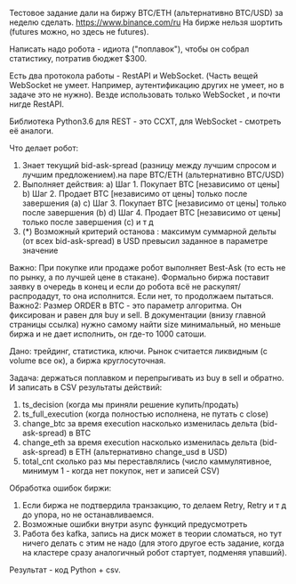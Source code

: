 Тестовое задание дали на биржу BTC/ETH (альтернативно BTC/USD) за неделю сделать.
https://www.binance.com/ru
На бирже нельзя шортить (futures можно, но здесь не futures).

Написать надо робота - идиота ("поплавок"), чтобы он собрал статистику, потратив бюджет $300.

Есть два протокола работы - RestAPI и WebSocket.
(Часть вещей WebSocket не умеет. Например, аутентификацию других не умеет, но в задаче это не нужно).
Везде использовать только WebSocket , и почти нигде RestAPI.

Библиотека Python3.6 для REST - это CCXT, для WebSocket - смотреть её аналоги.

Что делает робот:
1) Знает текущий bid-ask-spread (разницу между лучшим спросом и лучшим предложением).на паре BTC/ETH (альтернативно BTC/USD)
2) Выполняет действия:
a) Шаг 1. Покупает BTC [независимо от цены]
b) Шаг 2. Продает BTC [независимо от цены] только после завершения (a)
c) Шаг 3. Покупает BTC [независимо от цены] только после завершения (b)
d) Шаг 4. Продает BTC [независимо от цены] только после завершения (c)
и т д
3) (*) Возможный критерий останова : максимум суммарной дельты (от всех bid-ask-spread) в USD превысил заданное в параметре значение

Важно: При покупке или продаже робот выполняет Best-Ask (то есть не по рынку, а по лучшей цене в стакане). Формально биржа поставит заявку в очередь в конец и если до робота всё не раскупят/распродадут, то она исполнится. Если нет, то продолжаем пытаться.
Важно2: Размер ORDER в BTC - это параметр алгоритма. Он фиксирован и равен для buy и sell. В документации (внизу главной страницы ссылка) нужно самому найти size минимальный, но меньше биржа и не дает исполнить, он где-то 1000 сатоши.


Дано: трейдинг, статистика, ключи.
Рынок считается ликвидным (с volume все ок), а биржа круглосуточная.

Задача: держаться поплавком и перепрыгивать из buy в sell и обратно.
И записать в CSV результаты действий:
1) ts_decision (когда мы приняли решение купить/продать)
2) ts_full_execution (когда полностью исполнена, не путать с close)
3) change_btc за время execution насколько изменилась дельта (bid-ask-spread) в BTC
4) change_eth за время execution насколько изменилась дельта (bid-ask-spread) в ETH (альтернативно change_usd в USD)
5) total_cnt сколько раз мы переставлялись (число каммулятивное, минимум 1 - когда нет покупок, нет и записей CSV)

Обработка ошибок биржи:
1) Если биржа не подтвердила транзакцию, то делаем Retry, Retry и т д до упора, но не останавливаемся.
2) Возможные ошибки внутри async функций предусмотреть
3) Работа без kafka, запись на диск может в теории сломаться, но тут ничего делать с этим не надо (для этого другое есть задание, когда на кластере сразу аналогичный робот стартует, подменяя упавший).

Результат - код Python + csv.
